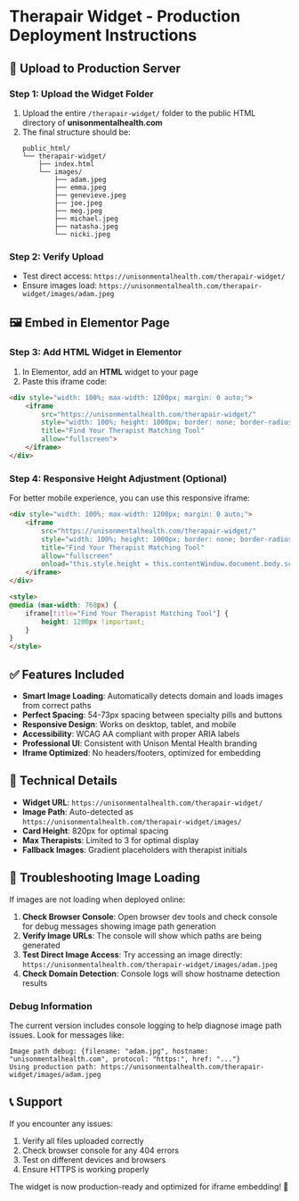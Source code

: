 # Therapair Widget - Production Deployment Instructions

## 📁 Upload to Production Server

### Step 1: Upload the Widget Folder
1. Upload the entire `/therapair-widget/` folder to the public HTML directory of **unisonmentalhealth.com**
2. The final structure should be:
   ```
   public_html/
   └── therapair-widget/
       ├── index.html
       └── images/
           ├── adam.jpeg
           ├── emma.jpeg
           ├── genevieve.jpeg
           ├── joe.jpeg
           ├── meg.jpeg
           ├── michael.jpeg
           ├── natasha.jpeg
           └── nicki.jpeg
   ```

### Step 2: Verify Upload
- Test direct access: `https://unisonmentalhealth.com/therapair-widget/`
- Ensure images load: `https://unisonmentalhealth.com/therapair-widget/images/adam.jpeg`

## 🖼️ Embed in Elementor Page

### Step 3: Add HTML Widget in Elementor
1. In Elementor, add an **HTML** widget to your page
2. Paste this iframe code:

```html
<div style="width: 100%; max-width: 1200px; margin: 0 auto;">
    <iframe
        src="https://unisonmentalhealth.com/therapair-widget/"
        style="width: 100%; height: 1000px; border: none; border-radius: 12px; box-shadow: 0 4px 20px rgba(0,0,0,0.1);"
        title="Find Your Therapist Matching Tool"
        allow="fullscreen">
    </iframe>
</div>
```

### Step 4: Responsive Height Adjustment (Optional)
For better mobile experience, you can use this responsive iframe:

```html
<div style="width: 100%; max-width: 1200px; margin: 0 auto;">
    <iframe
        src="https://unisonmentalhealth.com/therapair-widget/"
        style="width: 100%; height: 1000px; border: none; border-radius: 12px; box-shadow: 0 4px 20px rgba(0,0,0,0.1);"
        title="Find Your Therapist Matching Tool"
        allow="fullscreen"
        onload="this.style.height = this.contentWindow.document.body.scrollHeight + 50 + 'px';">
    </iframe>
</div>

<style>
@media (max-width: 768px) {
    iframe[title="Find Your Therapist Matching Tool"] {
        height: 1200px !important;
    }
}
</style>
```

## ✅ Features Included

- **Smart Image Loading**: Automatically detects domain and loads images from correct paths
- **Perfect Spacing**: 54-73px spacing between specialty pills and buttons
- **Responsive Design**: Works on desktop, tablet, and mobile
- **Accessibility**: WCAG AA compliant with proper ARIA labels
- **Professional UI**: Consistent with Unison Mental Health branding
- **Iframe Optimized**: No headers/footers, optimized for embedding

## 🔧 Technical Details

- **Widget URL**: `https://unisonmentalhealth.com/therapair-widget/`
- **Image Path**: Auto-detected as `https://unisonmentalhealth.com/therapair-widget/images/`
- **Card Height**: 820px for optimal spacing
- **Max Therapists**: Limited to 3 for optimal display
- **Fallback Images**: Gradient placeholders with therapist initials

## 🐛 Troubleshooting Image Loading

If images are not loading when deployed online:

1. **Check Browser Console**: Open browser dev tools and check console for debug messages showing image path generation
2. **Verify Image URLs**: The console will show which paths are being generated
3. **Test Direct Image Access**: Try accessing an image directly: `https://unisonmentalhealth.com/therapair-widget/images/adam.jpeg`
4. **Check Domain Detection**: Console logs will show hostname detection results

### Debug Information
The current version includes console logging to help diagnose image path issues. Look for messages like:
```
Image path debug: {filename: "adam.jpg", hostname: "unisonmentalhealth.com", protocol: "https:", href: "..."}
Using production path: https://unisonmentalhealth.com/therapair-widget/images/adam.jpeg
```

## 📞 Support

If you encounter any issues:
1. Verify all files uploaded correctly
2. Check browser console for any 404 errors
3. Test on different devices and browsers
4. Ensure HTTPS is working properly

The widget is now production-ready and optimized for iframe embedding! 🎉